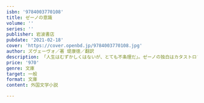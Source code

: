 ```yaml
---
isbn: '9784003770108'
title: ゼーノの意識
volume: ''
series: ''
publisher: 岩波書店
pubdate: '2021-02-18'
cover: 'https://cover.openbd.jp/9784003770108.jpg'
author: ズヴェーヴォ／著 堤康徳／翻訳
description: 「人生はむずかしくはないが、とても不条理だ」。ゼーノの独白はカタストロフィの予感を漂わせて終わる。
price: '970'
genre: 文庫
target: 一般
format: 文庫
content: 外国文学小説

---
```

